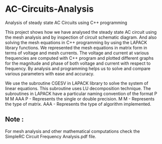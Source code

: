 # AC-Circuits-Analysis
Analysis of steady state AC Circuits using C++ programming

This project shows how we have analysed the steady state AC circuit using
the mesh analysis and by inspection of circuit schematic diagram. And also
solving the mesh equations in C++ programming by using the LAPACK
library functions. We represented the mesh equations in matrix form in
terms of voltage and mesh currents. The voltage and current at various
frequencies are computed with C++ program and plotted different graphs
for the magnitude and phase of both voltage and current with respect to
frequency. By analysis and programming helps us to solve and compare
various parameters with ease and accuracy.

We use the subroutine CGESV in LAPACK library to solve the system of
linear equations. This subroutine uses LU decomposition technique.
The subroutines in LAPACK have a particular naming convention of the
format
P M M AAA
P - Represents the single or double precision.
M M - Represents the type of matrix.
AAA - Represents the type of algorithm implemented.

## Note : 
For mesh analysis and other mathematical computations check the SimpleRC Circuit Frequency Analysis.pdf
 file.
